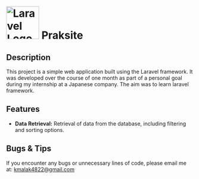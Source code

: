 # <img src="https://raw.githubusercontent.com/laravel/art/master/logo-lockup/5%20SVG/2%20CMYK/1%20Full%20Color/laravel-logolockup-cmyk-red.svg" width="88" alt="Laravel Logo"></a> Praksite

## Description

This project is a simple web application built using the Laravel framework. It was developed over the course of one month as part of a personal goal during my internship at a Japanese company. The aim was to learn laravel framework.

## Features

- **Data Retrieval:** Retrieval of data from the database, including filtering and sorting options.


## Bugs & Tips
If you encounter any bugs or unnecessary lines of code, please email me at: [kmalak4822@gmail.com](mailto:kmalak4822@gmail.com)